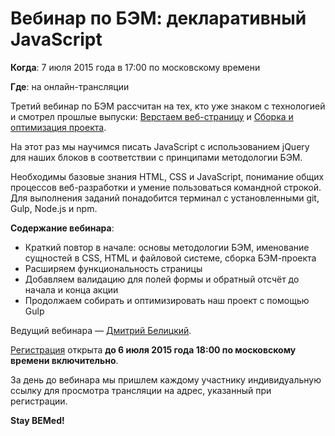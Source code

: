 # Вебинар по БЭМ: декларативный JavaScript

**Когда**: 7 июля 2015 года в 17:00 по московскому времени

**Где**: на онлайн-трансляции

Третий вебинар по БЭМ рассчитан на тех, кто уже знаком с технологией и смотрел прошлые выпуски: [Верстаем веб-страницу](https://ru.bem.info/talks/beminar-css-2015/) 
и [Сборка и оптимизация проекта](https://ru.bem.info/talks/beminar-build-2015/). 

На этот раз мы научимся писать JavaScript с использованием jQuery для наших блоков в соответствии с принципами методологии БЭМ.

Необходимы базовые знания HTML, CSS и JavaScript, понимание общих процессов веб-разработки и умение пользоваться командной строкой. 
Для выполнения заданий понадобится терминал с установленными git, Gulp, Node.js и npm.

**Содержание вебинара**:

- Краткий повтор в начале: основы методологии БЭМ, именование сущностей в CSS, HTML и файловой системе, сборка БЭМ-проекта
- Расширяем функциональность страницы
- Добавляем валидацию для полей формы и обратный отсчёт до начала и конца акции
- Продолжаем собирать и оптимизировать наш проект с помощью Gulp

Ведущий вебинара — [Дмитрий Белицкий](https://ru.bem.info/authors/belitsky-dmitry/).

[Регистрация](https://events.yandex.ru/events/bemup/7-july-2015/register/) открыта **до 6 июля 2015 года 18:00 по московскому 
времени включительно**. 

За день до вебинара мы пришлем каждому участнику индивидуальную ссылку для просмотра трансляции на адрес, указанный при 
регистрации.

**Stay BEMed!**
